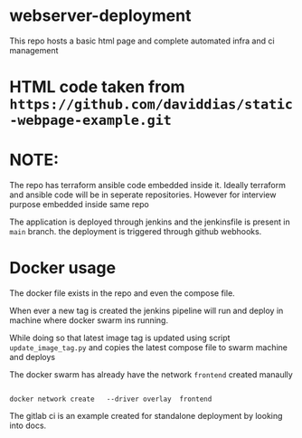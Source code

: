 # webserver-deployment

This repo hosts a basic html page and complete automated infra and ci management


# HTML code taken from `https://github.com/daviddias/static-webpage-example.git`


# NOTE:
The repo has terraform ansible code embedded inside it. Ideally terraform and ansible code will be in seperate repositories.
However for interview purpose embedded inside same repo


The application is deployed through jenkins and the jenkinsfile is present in `main` branch. the deployment is triggered through github webhooks.



# Docker usage

The docker file exists in the repo and even the compose file.

When ever a new tag is created the jenkins pipeline will run and deploy in machine where docker swarm ins running.

While doing so that latest image tag is updated using script `update_image_tag.py` and copies the latest compose file to swarm machine and deploys

The docker swarm has already have the network `frontend` created manaully

```

docker network create   --driver overlay  frontend

```


The gitlab ci is an example created for standalone deployment by looking into docs.